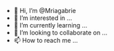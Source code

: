 - 👋 Hi, I’m @Mriagabrie
- 👀 I’m interested in ...
- 🌱 I’m currently learning ...
- 💞️ I’m looking to collaborate on ...
- 📫 How to reach me ...

<!---
Mriagabrie/Mriagabrie is a ✨ special ✨ repository because its `README.md` (this file) appears on your GitHub profile.
You can click the Preview link to take a look at your changes.
--->
